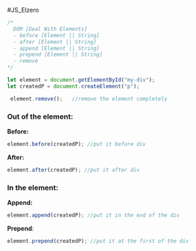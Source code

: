 #JS_Elzero 

```js
/*
  DOM [Deal With Elements]
  - before [Element || String]
  - after [Element || String]
  - append [Element || String]
  - prepend [Element || String]
  - remove
*/

let element = document.getElementById("my-div");
let createdP = document.createElement("p");

 element.remove();   //remove the element completely 
```


### Out of the element:

**Before:**
 ```js
 element.before(createdP); //put it before div
 ```

**After:**
 ```js
 element.after(createdP); //put it after div
 ```

### In the element:

**Append:**
 ```js
 element.append(createdP); //put it in the end of the div
 ```

**Prepend**:
 ```js
 element.prepend(createdP); //put it at the first of the div
 ```
